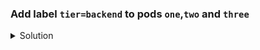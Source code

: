 ### Add label `tier=backend` to pods `one`,`two` and `three`

  <details><summary>Solution</summary>
  <p>

  ```bash
  k label pod one two three tier=backend
  ```

  </p>
  </details>
